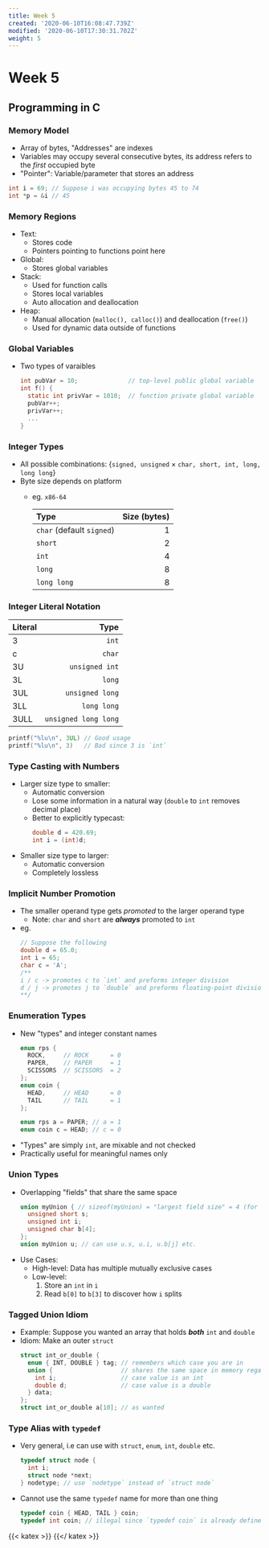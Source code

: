 ```yaml
---
title: Week 5
created: '2020-06-10T16:08:47.739Z'
modified: '2020-06-10T17:30:31.702Z'
weight: 5
---
```


# Week 5

## Programming in C

### Memory Model
  - Array of bytes, "Addresses" are indexes
  - Variables may occupy several consecutive bytes, its address refers to the *first* occupied byte
  - "Pointer": Variable/parameter that stores an address
  ```c
  int i = 69; // Suppose i was occupying bytes 45 to 74
  int *p = &i // 45
  ```

### Memory Regions
  - Text:
    - Stores code
    - Pointers pointing to functions point here
  - Global:
    - Stores global variables
  - Stack:
    - Used for function calls
    - Stores local variables
    - Auto allocation and deallocation
  - Heap:
    - Manual allocation (`malloc(), calloc()`) and deallocation (`free()`)
    - Used for dynamic data outside of functions
  
### Global Variables
  - Two types of varaibles
    ```C
    int pubVar = 10;              // top-level public global variable
    int f() {
      static int privVar = 1010;  // function private global variable
      pubVar++;
      privVar++;
      ...
    }
    ```

### Integer Types
  - All possible combinations: {`signed, unsigned` $\times$ `char, short, int, long, long long`}
  - Byte size depends on platform
    - eg. `x86-64`
  
      | Type                      | Size (bytes) |
      | :------------------------ | -----------: |
      | `char` (default `signed`) |            1 |
      | `short`                   |            2 |
      | `int`                     |            4 |
      | `long`                    |            8 |
      | `long long`               |            8 |

### Integer Literal Notation

| Literal |                 Type |
| :------ | -------------------: |
| 3       |                `int` |
| c       |               `char` |
| 3U      |       `unsigned int` |
| 3L      |               `long` |
| 3UL     |      `unsigned long` |
| 3LL     |          `long long` |
| 3ULL    | `unsigned long long` |
```C
printf("%lu\n", 3UL) // Good usage
printf("%lu\n", 3)   // Bad since 3 is `int`
```

### Type Casting with Numbers
  - Larger size type to smaller:
    - Automatic conversion
    - Lose some information in a natural way (`double` to `int` removes decimal place)
    - Better to explicitly typecast:
      ```C
      double d = 420.69;
      int i = (int)d;
      ```
  - Smaller size type to larger:
    - Automatic conversion
    - Completely lossless

### Implicit Number Promotion
  - The smaller operand type gets *promoted* to the larger operand type
    - Note: `char` and `short` are **_always_** promoted to `int`
  - eg.
    ```C
    // Suppose the following
    double d = 65.0;
    int i = 65;
    char c = 'A';
    /**
    i / c -> promotes c to `int` and preforms integer division
    d / j -> promotes j to `double` and preforms floating-point division
    **/
    ```
### Enumeration Types
  - New "types" and integer constant names
    ```C
    enum rps {
      ROCK,     // ROCK      = 0 
      PAPER,    // PAPER     = 1
      SCISSORS  // SCISSORS  = 2
    };
    enum coin {
      HEAD,     // HEAD      = 0
      TAIL      // TAIL      = 1
    };

    enum rps a = PAPER; // a = 1
    enum coin c = HEAD; // c = 0
    ```
  - "Types" are simply `int`, are mixable and not checked
  - Practically useful for meaningful names only

### Union Types
  - Overlapping "fields" that share the same space
    ```C
    union myUnion { // sizeof(myUnion) = "largest field size" = 4 (for this example)
      unsigned short s;
      unsigned int i;
      unsigned char b[4];
    };
    union myUnion u; // can use u.s, u.i, u.b[j] etc.
    ```
  - Use Cases: 
    - High-level: Data has multiple mutually exclusive cases
    - Low-level: 
      1. Store an `int` in `i`
      2. Read `b[0]` to `b[3]` to discover how `i` splits

### Tagged Union Idiom
  - Example: Suppose you wanted an array that holds **_both_** `int` and `double`
  - Idiom: Make an outer `struct`
    ```C
    struct int_or_double {
      enum { INT, DOUBLE } tag; // remembers which case you are in
      union {                   // shares the same space in memory regardless of int or double
        int i;                  // case value is an int
        double d;               // case value is a double
      } data;
    };
    struct int_or_double a[10]; // as wanted
    ```
### Type Alias with `typedef`
  - Very general, i.e can use with `struct`, `enum`, `int`, `double` etc.
    ```C
    typedef struct node {
      int i;
      struct node *next;
    } nodetype; // use `nodetype` instead of `struct node`
    ```
  - Cannot use the same `typedef` name for more than one thing
    ```C
    typedef coin { HEAD, TAIL } coin;
    typedef int coin; // illegal since `typedef coin` is already defined
    ```

{{< katex >}}
{{</ katex >}}